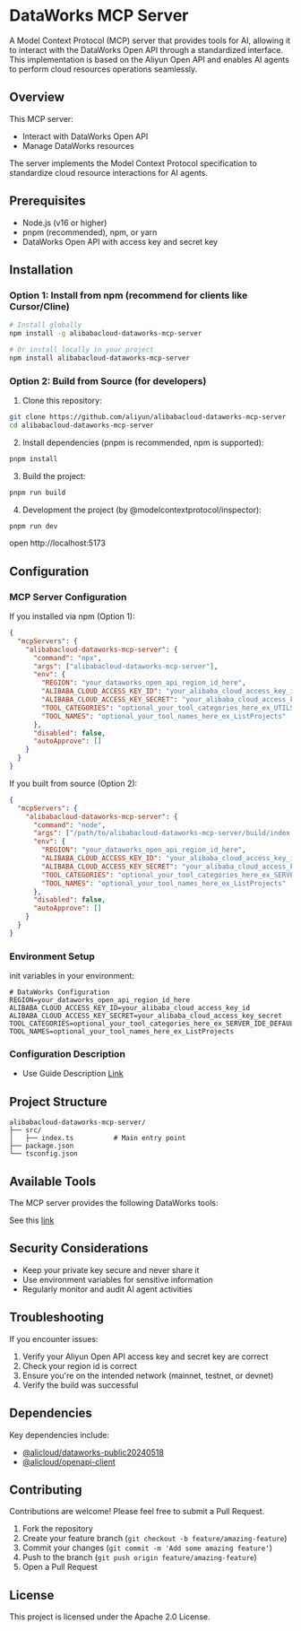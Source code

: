 # DataWorks MCP Server

A Model Context Protocol (MCP) server that provides tools for AI, allowing it to interact with the DataWorks Open API through a standardized interface. This implementation is based on the Aliyun Open API and enables AI agents to perform cloud resources operations seamlessly.

## Overview

This MCP server:

* Interact with DataWorks Open API
* Manage DataWorks resources

The server implements the Model Context Protocol specification to standardize cloud resource interactions for AI agents.

## Prerequisites

* Node.js (v16 or higher)
* pnpm (recommended), npm, or yarn
* DataWorks Open API with access key and secret key

## Installation

### Option 1: Install from npm (recommend for clients like Cursor/Cline)

```bash
# Install globally
npm install -g alibabacloud-dataworks-mcp-server

# Or install locally in your project
npm install alibabacloud-dataworks-mcp-server
```

### Option 2: Build from Source (for developers)

1. Clone this repository:
```bash
git clone https://github.com/aliyun/alibabacloud-dataworks-mcp-server
cd alibabacloud-dataworks-mcp-server
```

2. Install dependencies (pnpm is recommended, npm is supported):
```bash
pnpm install
```

3. Build the project:
```bash
pnpm run build
```

4. Development the project (by @modelcontextprotocol/inspector):
```bash
pnpm run dev
```
open http://localhost:5173

## Configuration

### MCP Server Configuration

If you installed via npm (Option 1):
```json
{
  "mcpServers": {
    "alibabacloud-dataworks-mcp-server": {
      "command": "npx",
      "args": ["alibabacloud-dataworks-mcp-server"],
      "env": {
        "REGION": "your_dataworks_open_api_region_id_here",
        "ALIBABA_CLOUD_ACCESS_KEY_ID": "your_alibaba_cloud_access_key_id",
        "ALIBABA_CLOUD_ACCESS_KEY_SECRET": "your_alibaba_cloud_access_key_secret",
        "TOOL_CATEGORIES": "optional_your_tool_categories_here_ex_UTILS",
        "TOOL_NAMES": "optional_your_tool_names_here_ex_ListProjects"
      },
      "disabled": false,
      "autoApprove": []
    }
  }
}
```

If you built from source (Option 2):
```json
{
  "mcpServers": {
    "alibabacloud-dataworks-mcp-server": {
      "command": "node",
      "args": ["/path/to/alibabacloud-dataworks-mcp-server/build/index.js"],
      "env": {
        "REGION": "your_dataworks_open_api_region_id_here",
        "ALIBABA_CLOUD_ACCESS_KEY_ID": "your_alibaba_cloud_access_key_id",
        "ALIBABA_CLOUD_ACCESS_KEY_SECRET": "your_alibaba_cloud_access_key_secret",
        "TOOL_CATEGORIES": "optional_your_tool_categories_here_ex_SERVER_IDE_DEFAULT",
        "TOOL_NAMES": "optional_your_tool_names_here_ex_ListProjects"
      },
      "disabled": false,
      "autoApprove": []
    }
  }
}
```

### Environment Setup

init variables in your environment:

```env
# DataWorks Configuration
REGION=your_dataworks_open_api_region_id_here
ALIBABA_CLOUD_ACCESS_KEY_ID=your_alibaba_cloud_access_key_id
ALIBABA_CLOUD_ACCESS_KEY_SECRET=your_alibaba_cloud_access_key_secret
TOOL_CATEGORIES=optional_your_tool_categories_here_ex_SERVER_IDE_DEFAULT
TOOL_NAMES=optional_your_tool_names_here_ex_ListProjects
```

### Configuration Description
- Use Guide Description [Link](https://www.alibabacloud.com/help/dataworks/user-guide/dataworks-mcp-server-function-usage#1ecf2a04b5ilh)

## Project Structure

```
alibabacloud-dataworks-mcp-server/
├── src/
│   ├── index.ts          # Main entry point
├── package.json
└── tsconfig.json
```

## Available Tools

The MCP server provides the following DataWorks tools:

See this [link](https://dataworks.data.aliyun.com/dw-pop-mcptools)

## Security Considerations

* Keep your private key secure and never share it
* Use environment variables for sensitive information
* Regularly monitor and audit AI agent activities

## Troubleshooting

If you encounter issues:

1. Verify your Aliyun Open API access key and secret key are correct
2. Check your region id is correct
3. Ensure you're on the intended network (mainnet, testnet, or devnet)
4. Verify the build was successful

## Dependencies

Key dependencies include:
* [@alicloud/dataworks-public20240518](https://github.com/alibabacloud-sdk-swift/dataworks-public-20240518)
* [@alicloud/openapi-client](https://github.com/aliyun/darabonba-openapi)

## Contributing

Contributions are welcome! Please feel free to submit a Pull Request.

1. Fork the repository
2. Create your feature branch (`git checkout -b feature/amazing-feature`)
3. Commit your changes (`git commit -m 'Add some amazing feature'`)
4. Push to the branch (`git push origin feature/amazing-feature`)
5. Open a Pull Request

## License

This project is licensed under the Apache 2.0 License.
